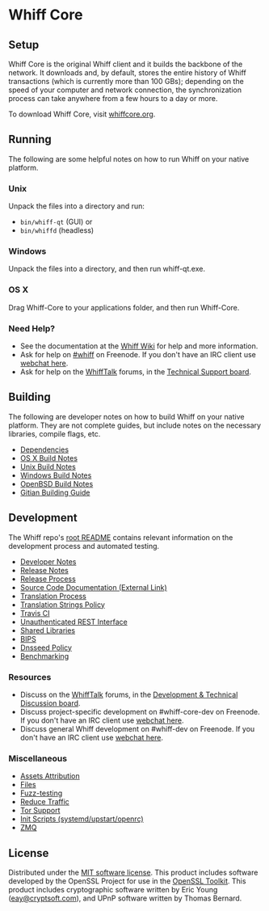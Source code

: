 Whiff Core
=============

Setup
---------------------
Whiff Core is the original Whiff client and it builds the backbone of the network. It downloads and, by default, stores the entire history of Whiff transactions (which is currently more than 100 GBs); depending on the speed of your computer and network connection, the synchronization process can take anywhere from a few hours to a day or more.

To download Whiff Core, visit [whiffcore.org](https://whiffcoin.org/en/releases/).

Running
---------------------
The following are some helpful notes on how to run Whiff on your native platform.

### Unix

Unpack the files into a directory and run:

- `bin/whiff-qt` (GUI) or
- `bin/whiffd` (headless)

### Windows

Unpack the files into a directory, and then run whiff-qt.exe.

### OS X

Drag Whiff-Core to your applications folder, and then run Whiff-Core.

### Need Help?

* See the documentation at the [Whiff Wiki](https://en.whiff.it/wiki/Main_Page)
for help and more information.
* Ask for help on [#whiff](http://webchat.freenode.net?channels=whiff) on Freenode. If you don't have an IRC client use [webchat here](http://webchat.freenode.net?channels=whiff).
* Ask for help on the [WhiffTalk](https://whifftalk.org/) forums, in the [Technical Support board](https://whifftalk.org/index.php?board=4.0).

Building
---------------------
The following are developer notes on how to build Whiff on your native platform. They are not complete guides, but include notes on the necessary libraries, compile flags, etc.

- [Dependencies](dependencies.md)
- [OS X Build Notes](build-osx.md)
- [Unix Build Notes](build-unix.md)
- [Windows Build Notes](build-windows.md)
- [OpenBSD Build Notes](build-openbsd.md)
- [Gitian Building Guide](gitian-building.md)

Development
---------------------
The Whiff repo's [root README](/README.md) contains relevant information on the development process and automated testing.

- [Developer Notes](developer-notes.md)
- [Release Notes](release-notes.md)
- [Release Process](release-process.md)
- [Source Code Documentation (External Link)](https://dev.visucore.com/whiff/doxygen/)
- [Translation Process](translation_process.md)
- [Translation Strings Policy](translation_strings_policy.md)
- [Travis CI](travis-ci.md)
- [Unauthenticated REST Interface](REST-interface.md)
- [Shared Libraries](shared-libraries.md)
- [BIPS](bips.md)
- [Dnsseed Policy](dnsseed-policy.md)
- [Benchmarking](benchmarking.md)

### Resources
* Discuss on the [WhiffTalk](https://whifftalk.org/) forums, in the [Development & Technical Discussion board](https://whifftalk.org/index.php?board=6.0).
* Discuss project-specific development on #whiff-core-dev on Freenode. If you don't have an IRC client use [webchat here](http://webchat.freenode.net/?channels=whiff-core-dev).
* Discuss general Whiff development on #whiff-dev on Freenode. If you don't have an IRC client use [webchat here](http://webchat.freenode.net/?channels=whiff-dev).

### Miscellaneous
- [Assets Attribution](assets-attribution.md)
- [Files](files.md)
- [Fuzz-testing](fuzzing.md)
- [Reduce Traffic](reduce-traffic.md)
- [Tor Support](tor.md)
- [Init Scripts (systemd/upstart/openrc)](init.md)
- [ZMQ](zmq.md)

License
---------------------
Distributed under the [MIT software license](/COPYING).
This product includes software developed by the OpenSSL Project for use in the [OpenSSL Toolkit](https://www.openssl.org/). This product includes
cryptographic software written by Eric Young ([eay@cryptsoft.com](mailto:eay@cryptsoft.com)), and UPnP software written by Thomas Bernard.
